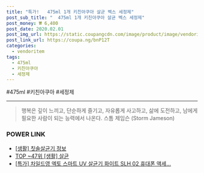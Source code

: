 ```yaml
--- 
title: "특가!   475ml 1개 키친아쿠아 살균 벡스 세정제" 
post_sub_title: "  475ml 1개 키친아쿠아 살균 벡스 세정제" 
post_money: ₩ 6,400 
post_date: 2020.02.01 
post_img_url: https://static.coupangcdn.com/image/product/image/vendoritem/2016/02/05/3011868839/f2f042e1-f8e1-4cd9-9713-5788a85a37e5.jpg 
post_link_url: https://coupa.ng/bnP12T 
categories: 
  - vendoritem 
tags: 
  - 475ml 
  - 키친아쿠아 
  - 세정제 
--- 
```

  #475ml #키친아쿠아 #세정제 
<hr> 

> 행복은 깊이 느끼고, 단순하게 즐기고, 자유롭게 사고하고, 삶에 도전하고, 남에게 필요한 사람이 되는 능력에서 나온다. 스톰 제임슨 (Storm Jameson) 


### POWER LINK

* <a href="https://blog.naver.com/sakai111/221762328136" target="_blank"> [생활] 칫솔살균기 정보 </a>
* <a href="https://blog.naver.com/an0733/221792129629" target="_blank"> TOP ~47위 [생활] 살균</a>
* <a href="https://blog.naver.com/santokki14/221792819105" target="_blank">[특가] 차일드영 엑토 스마트 UV 살균기 화이트 SLH 02 휴대폰 액세...</a>
